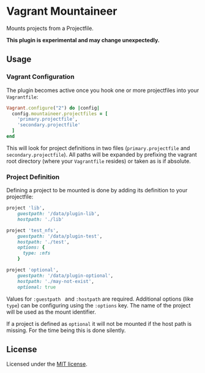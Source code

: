 # Vagrant Mountaineer

Mounts projects from a Projectfile.

__This plugin is experimental and may change unexpectedly.__


## Usage

### Vagrant Configuration

The plugin becomes active once you hook one or more projectfiles into
your `Vagrantfile`:

```ruby
Vagrant.configure("2") do |config|
  config.mountaineer.projectfiles = [
    'primary.projectfile',
    'secondary.projectfile'
  ]
end
```

This will look for project definitions in two files
(`primary.projectfile` and `secondary.projectfile`). All paths will be
expanded by prefixing the vagrant root directory (where your `Vagrantfile`
resides) or taken as is if absolute.

### Project Definition

Defining a project to be mounted is done by adding its definition to your
projectfile:

```ruby
project 'lib',
    guestpath: '/data/plugin-lib',
    hostpath: './lib'

project 'test_nfs',
    guestpath: '/data/plugin-test',
    hostpath: './test',
    options: {
      type: :nfs
    }

project 'optional',
    guestpath: '/data/plugin-optional',
    hostpath: './may-not-exist',
    optional: true
```

Values for `:guestpath ` and `:hostpath` are required. Additional options
(like `type`) can be configuring using the `:options` key. The name of the
project will be used as the mount identifier.

If a project is defined as `optional` it will not be mounted if the host
path is missing. For the time being this is done silently.


## License

Licensed under the [MIT license](http://opensource.org/licenses/MIT).
